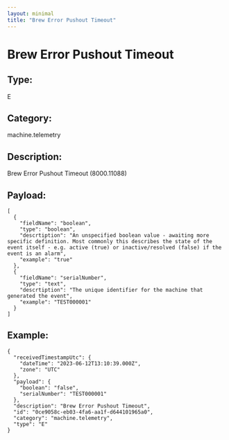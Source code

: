 ```yaml
---
layout: minimal
title: "Brew Error Pushout Timeout"
---
```


# Brew Error Pushout Timeout

## Type:

E

## Category:

machine.telemetry

## Description: 

Brew Error Pushout Timeout (8000.11088)

## Payload:

```
[
  {
    "fieldName": "boolean",
    "type": "boolean",
    "descrtiption": "An unspecified boolean value - awaiting more specific definition. Most commonly this describes the state of the event itself - e.g. active (true) or inactive/resolved (false) if the event is an alarm",
    "example": "true"
  },
  {
    "fieldName": "serialNumber",
    "type": "text",
    "descrtiption": "The unique identifier for the machine that generated the event",
    "example": "TEST000001"
  }
]
```

## Example:

```
{
  "receivedTimestampUtc": {
    "dateTime": "2023-06-12T13:10:39.000Z",
    "zone": "UTC"
  },
  "payload": {
    "boolean": "false",
    "serialNumber": "TEST000001"
  },
  "description": "Brew Error Pushout Timeout",
  "id": "0ce9058c-eb03-4fa6-aa1f-d644101965a0",
  "category": "machine.telemetry",
  "type": "E"
}
```
